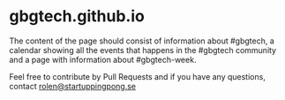 # gbgtech.github.io

The content of the page should consist of information about #gbgtech, a calendar showing all the events that happens in the #gbgtech community and a page with information about #gbgtech-week.


Feel free to contribute by Pull Requests and if you have any questions, contact rolen@startuppingpong.se
